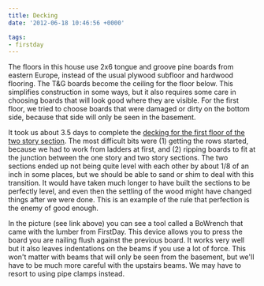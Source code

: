 ```yaml
---
title: Decking
date: '2012-06-18 10:46:56 +0000'

tags:
- firstday
---
```


The floors in this house use 2x6 tongue and groove pine boards from
eastern Europe, instead of the usual plywood subfloor and hardwood
flooring.  The T&G boards become the ceiling for the floor below.
This simplifies construction in some ways, but it also requires some
care in choosing boards that will look good where they are visible.
For the first floor, we tried to choose boards that were damaged or
dirty on the bottom side, because that side will only be seen in the
basement.

It took us about 3.5 days to complete the
[decking for the first floor of the two story section](/gallery/FirstDay%20Cottage/P6160710.JPG).
The most difficult bits were (1) getting the rows started, because we
had to work from ladders at first, and (2) ripping boards to fit at
the junction between the one story and two story sections. The two
sections ended up not being quite level with each other by about 1/8
of an inch in some places, but we should be able to sand or shim to
deal with this transition.  It would have taken much longer to have
built the sections to be perfectly level, and even then the settling
of the wood might have changed things after we were done. This is an
example of the rule that perfection is the enemy of good enough.

In the picture (see link above) you can see a tool called a BoWrench
that came with the lumber from FirstDay.  This device allows you to
press the board you are nailing flush against the previous board.  It
works very well but it also leaves indentations on the beams if you
use a lot of force.  This won't matter with beams that will only be
seen from the basement, but we'll have to be much more careful with
the upstairs beams.  We may have to resort to using pipe clamps
instead.
